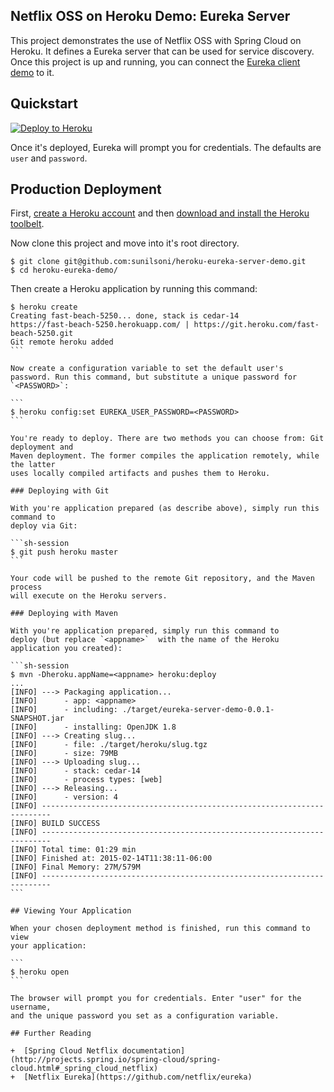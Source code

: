 ## Netflix OSS on Heroku Demo: Eureka Server

This project demonstrates the use of Netflix OSS with Spring Cloud on Heroku. It defines a Eureka server
that can be used for service discovery. Once this project is up and running, you can connect the 
[Eureka client demo](https://github.com/sunilsoni/heroku-eureka-client-demo) to it.

## Quickstart

[![Deploy to Heroku](https://www.herokucdn.com/deploy/button.png)](https://heroku.com/deploy)

Once it's deployed, Eureka will prompt you for credentials. The defaults are `user` and `password`.

## Production Deployment

First, [create a Heroku account](http://dashboard.heroku.com)
and then [download and install the Heroku toolbelt](http://toolbelt.heroku.com).

Now clone this project and move into it's root directory.

```
$ git clone git@github.com:sunilsoni/heroku-eureka-server-demo.git
$ cd heroku-eureka-demo/
```

Then create a Heroku application by running this command:

````sh-session
$ heroku create
Creating fast-beach-5250... done, stack is cedar-14
https://fast-beach-5250.herokuapp.com/ | https://git.heroku.com/fast-beach-5250.git
Git remote heroku added
```

Now create a configuration variable to set the default user's
password. Run this command, but substitute a unique password for `<PASSWORD>`:

```
$ heroku config:set EUREKA_USER_PASSWORD=<PASSWORD>
```

You're ready to deploy. There are two methods you can choose from: Git deployment and
Maven deployment. The former compiles the application remotely, while the latter
uses locally compiled artifacts and pushes them to Heroku.

### Deploying with Git

With you're application prepared (as describe above), simply run this command to
deploy via Git:

```sh-session
$ git push heroku master
```

Your code will be pushed to the remote Git repository, and the Maven process
will execute on the Heroku servers.

### Deploying with Maven

With you're application prepared, simply run this command to
deploy (but replace `<appname>`  with the name of the Heroku application you created):

```sh-session
$ mvn -Dheroku.appName=<appname> heroku:deploy
...
[INFO] ---> Packaging application...
[INFO]      - app: <appname>
[INFO]      - including: ./target/eureka-server-demo-0.0.1-SNAPSHOT.jar
[INFO]      - installing: OpenJDK 1.8
[INFO] ---> Creating slug...
[INFO]      - file: ./target/heroku/slug.tgz
[INFO]      - size: 79MB
[INFO] ---> Uploading slug...
[INFO]      - stack: cedar-14
[INFO]      - process types: [web]
[INFO] ---> Releasing...
[INFO]      - version: 4
[INFO] ------------------------------------------------------------------------
[INFO] BUILD SUCCESS
[INFO] ------------------------------------------------------------------------
[INFO] Total time: 01:29 min
[INFO] Finished at: 2015-02-14T11:38:11-06:00
[INFO] Final Memory: 27M/579M
[INFO] ------------------------------------------------------------------------
```

## Viewing Your Application

When your chosen deployment method is finished, run this command to view
your application:

```
$ heroku open
```

The browser will prompt you for credentials. Enter "user" for the username,
and the unique password you set as a configuration variable.

## Further Reading

+  [Spring Cloud Netflix documentation](http://projects.spring.io/spring-cloud/spring-cloud.html#_spring_cloud_netflix)
+  [Netflix Eureka](https://github.com/netflix/eureka)

